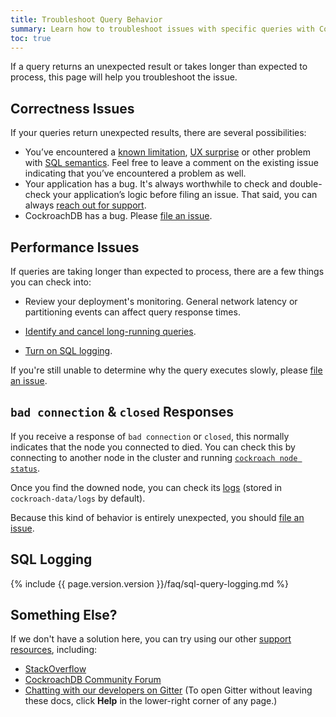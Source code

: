 ```yaml
---
title: Troubleshoot Query Behavior
summary: Learn how to troubleshoot issues with specific queries with CockroachDB
toc: true
---
```


If a query returns an unexpected result or takes longer than expected to process, this page will help you troubleshoot the issue.


## Correctness Issues

If your queries return unexpected results, there are several possibilities:

- You’ve encountered a [known limitation](https://github.com/cockroachdb/cockroach/issues?q=is%3Aopen+is%3Aissue+label%3Aknown-limitation), [UX surprise](https://github.com/cockroachdb/cockroach/issues?utf8=%E2%9C%93&q=is%3Aopen%20is%3Aissue%20label%3Aux-surprise) or other problem with [SQL semantics](https://github.com/cockroachdb/cockroach/issues?utf8=%E2%9C%93&q=is%3Aopen%20is%3Aissue%20label%3Asql-semantics). Feel free to leave a comment on the existing issue indicating that you’ve encountered a problem as well.
- Your application has a bug. It's always worthwhile to check and double-check your application’s logic before filing an issue. That said, you can always [reach out for support](support-resources.html).
- CockroachDB has a bug. Please [file an issue](file-an-issue.html).

## Performance Issues

If queries are taking longer than expected to process, there are a few things you can check into:

- Review your deployment's monitoring. General network latency or partitioning events can affect query response times.

- [Identify and cancel long-running queries](manage-long-running-queries.html).

- [Turn on SQL logging](#sql-logging).

If you're still unable to determine why the query executes slowly, please [file an issue](file-an-issue.html).

## `bad connection` & `closed` Responses

If you receive a response of `bad connection` or `closed`, this normally indicates that the node you connected to died. You can check this by connecting to another node in the cluster and running [`cockroach node status`](view-node-details.html#show-the-status-of-all-nodes).

Once you find the downed node, you can check its [logs](debug-and-error-logs.html) (stored in `cockroach-data/logs` by default).

Because this kind of behavior is entirely unexpected, you should [file an issue](file-an-issue.html).

## SQL Logging

{% include {{ page.version.version }}/faq/sql-query-logging.md %}

## Something Else?

If we don't have a solution here, you can try using our other [support resources](support-resources.html), including:

- [StackOverflow](http://stackoverflow.com/questions/tagged/cockroachdb)
- [CockroachDB Community Forum](https://forum.cockroachlabs.com)
- [Chatting with our developers on Gitter](https://gitter.im/cockroachdb/cockroach) (To open Gitter without leaving these docs, click **Help** in the lower-right corner of any page.)
